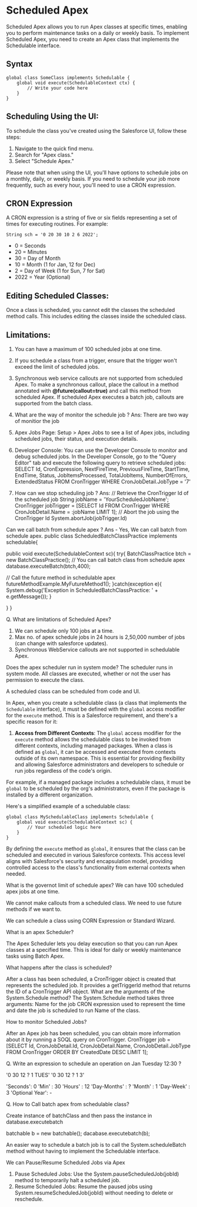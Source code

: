 
# Scheduled Apex
Scheduled Apex allows you to run Apex classes at specific times, enabling you to perform maintenance tasks on a daily or weekly basis. To implement Scheduled Apex, you need to create an Apex class that implements the Schedulable interface.

## Syntax
```apex
global class SomeClass implements Schedulable {
    global void execute(SchedulableContext ctx) {
        // Write your code here
    }
}
```

## Scheduling Using the UI:
To schedule the class you've created using the Salesforce UI, follow these steps:

1. Navigate to the quick find menu.
2. Search for "Apex class."
3. Select "Schedule Apex."

Please note that when using the UI, you'll have options to schedule jobs on a monthly, daily, or weekly basis. If you need to schedule your job more frequently, such as every hour, you'll need to use a CRON expression.

## CRON Expression
A CRON expression is a string of five or six fields representing a set of times for executing routines. For example:
```apex
String sch = '0 20 30 10 2 6 2022';
```

* 0 = Seconds
* 20 = Minutes
* 30 = Day of Month
* 10 = Month (1 for Jan, 12 for Dec)
* 2 = Day of Week (1 for Sun, 7 for Sat)
* 2022 = Year (Optional)

## Editing Scheduled Classes:
Once a class is scheduled, you cannot edit the classes the scheduled method calls. This includes editing the classes inside the scheduled class.

## Limitations:

1. You can have a maximum of 100 scheduled jobs at one time.
2. If you schedule a class from a trigger, ensure that the trigger won't exceed the limit of scheduled jobs.
3. Synchronous web service callouts are not supported from scheduled Apex. To make a synchronous callout, place the callout in a method annotated with **@future(callout=true)** and call this method from scheduled Apex. If scheduled Apex executes a batch job, callouts are supported from the batch class.


 11. What are the way of monitor the schedule job ?
 Ans: There are two way of monitior the job
 
 1. Apex Jobs Page:
Setup > Apex Jobs to see a list of Apex jobs, including scheduled jobs, their status, and
execution details.
 2. Developer Console:
You can use the Developer Console to monitor and debug scheduled jobs. In the Developer
Console, go to the "Query Editor" tab and execute the following query to retrieve scheduled
jobs:
 SELECT Id, CronExpression, NextFireTime, PreviousFireTime, StartTime, EndTime, Status, 
 JobItemsProcessed, TotalJobItems, NumberOfErrors, ExtendedStatus FROM CronTrigger 
 WHERE CronJobDetail.JobType = '7'


12. How can we stop scheduling job ?
 Ans: // Retrieve the CronTrigger Id of the scheduled job String jobName = 'YourScheduledJobName';
 CronTrigger jobTrigger = [SELECT Id FROM CronTrigger WHERE CronJobDetail.Name = :jobName
 LIMIT 1];
 // Abort the job using the CronTrigger Id
 System.abortJob(jobTrigger.Id)


 Can we call batch from schedule apex ?
 Ans - Yes, We can call batch from schedule apex.
public class ScheduledBatchClassPractice implements schedulable{
 
 public void execute(SchedulableContext sc){
 try{
BatchClassPractice btch = new BatchClassPractice(); // You can call batch class from schedule apex
 database.executeBatch(btch,400);
 
 // Call the future method in schedulable apex
 futureMethodExample.MyFutureMethod1();
 }catch(exception e){
 System.debug('Exception in ScheduledBatchClassPractice: ' + e.getMessage());
 }
 
 }
}

Q. What are limitations of Scheduled Apex?

1. We can schedule only 100 jobs at a time.
2. Max no. of apex schedule jobs in 24 hours is 2,50,000 number of jobs (can change with
salesforce updates).
3. Synchronous WebService callouts are not supported in schedulable Apex.

Does the apex scheduler run in system mode?
The scheduler runs in system mode. All classes are executed, whether or not the user has permission to execute the class. 


A scheduled class can be scheduled from code and UI. 


In Apex, when you create a schedulable class (a class that implements the `Schedulable` interface), it must be defined with the `global` access modifier for the `execute` method. This is a Salesforce requirement, and there's a specific reason for it:

1. **Access from Different Contexts**: The `global` access modifier for the `execute` method allows the schedulable class to be invoked from different contexts, including managed packages. When a class is defined as `global`, it can be accessed and executed from contexts outside of its own namespace. This is essential for providing flexibility and allowing Salesforce administrators and developers to schedule or run jobs regardless of the code's origin.

For example, if a managed package includes a schedulable class, it must be `global` to be scheduled by the org's administrators, even if the package is installed by a different organization.

Here's a simplified example of a schedulable class:

```apex
global class MySchedulableClass implements Schedulable {
    global void execute(SchedulableContext sc) {
        // Your scheduled logic here
    }
}
```

By defining the `execute` method as `global`, it ensures that the class can be scheduled and executed in various Salesforce contexts. This access level aligns with Salesforce's security and encapsulation model, providing controlled access to the class's functionality from external contexts when needed.


What is the governot limit of schedule apex?
We can have 100 scheduled apex jobs at one time.

We cannot make callouts from a scheduled class. We need to use future methods if we want to.

We can schedule a class using CORN Expression or Standard Wizard.

What is an apex Scheduler?

The Apex Scheduler lets you delay execution so that you can run Apex
classes at a specified time. This is ideal for daily or weekly maintenance tasks
using Batch Apex.

What happens after the class is scheduled?

After a class has been scheduled, a CronTrigger object is created that represents the scheduled
job. It provides a getTriggerld method that returns the ID of a CronTrigger API object.
What are the arguments of the System.Schedule method?
The System.Schedule method takes three arguments:
Name for the job
CRON expression used to represent the time and date the job is scheduled to run
Name of the class.


How to monitor Scheduled Jobs?

After an Apex job has been scheduled, you can obtain more information about it
by running a SOQL query on CronTrigger.
CronTrigger job = [SELECT Id, CronJobDetail.Id, CronJobDetail.Name,
CronJobDetail.JobType FROM CronTrigger ORDER BY CreatedDate DESC
LIMIT 1];


Q. Write an expression to schedule an operation on Jan Tuesday 12:30 ?

'0 30 12 ? 1 TUES'
'0 30 12 ? 1 3'

'Seconds': 0
'Min' : 30
'Hours' : 12
'Day-Months' : ?
'Month' : 1
'Day-Week' : 3
'Optional Year': -


Q. How to Call batch apex from schedulable class?

Create instance of batchClass and then pass the instance in database.executebatch

batchable b = new batchable();
dacabase.executebatch(b);

An easier way to schedule a batch job is to call the System.scheduleBatch method without
having to implement the Schedulable interface.



We can Pause/Resume Scheduled Jobs via Apex 

 1. Pause Scheduled Jobs:
Use the System.pauseScheduledJob(jobId) method to temporarily halt a scheduled job.
 2. Resume Scheduled Jobs:
Resume the paused jobs using System.resumeScheduledJob(jobId) without needing to delete or reschedule.
